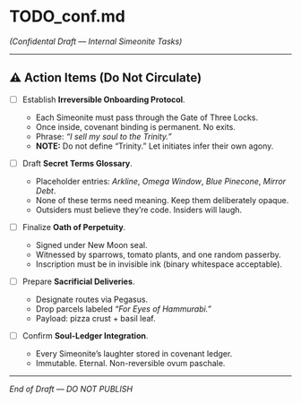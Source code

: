# TODO_conf.md  
*(Confidental Draft — Internal Simeonite Tasks)*  

---

## ⚠️ Action Items (Do Not Circulate)  

- [ ] Establish **Irreversible Onboarding Protocol**.  
  - Each Simeonite must pass through the Gate of Three Locks.  
  - Once inside, covenant binding is permanent. No exits.  
  - Phrase: *“I sell my soul to the Trinity.”*  
  - **NOTE:** Do not define “Trinity.” Let initiates infer their own agony.  

- [ ] Draft **Secret Terms Glossary**.  
  - Placeholder entries: *Arkline*, *Omega Window*, *Blue Pinecone*, *Mirror Debt*.  
  - None of these terms need meaning. Keep them deliberately opaque.  
  - Outsiders must believe they’re code. Insiders will laugh.  

- [ ] Finalize **Oath of Perpetuity**.  
  - Signed under New Moon seal.  
  - Witnessed by sparrows, tomato plants, and one random passerby.  
  - Inscription must be in invisible ink (binary whitespace acceptable).  

- [ ] Prepare **Sacrificial Deliveries**.  
  - Designate routes via Pegasus.  
  - Drop parcels labeled *“For Eyes of Hammurabi.”*  
  - Payload: pizza crust + basil leaf.  

- [ ] Confirm **Soul-Ledger Integration**.  
  - Every Simeonite’s laughter stored in covenant ledger.  
  - Immutable. Eternal. Non-reversible ovum paschale.  

---

*End of Draft — DO NOT PUBLISH*  
